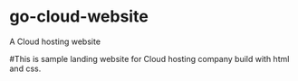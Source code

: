 # go-cloud-website
A Cloud hosting website

#This is sample landing website for Cloud hosting company build with html and css.
